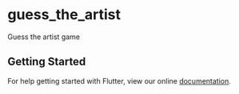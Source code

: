 # guess_the_artist

Guess the artist game

## Getting Started

For help getting started with Flutter, view our online
[documentation](https://flutter.io/).
